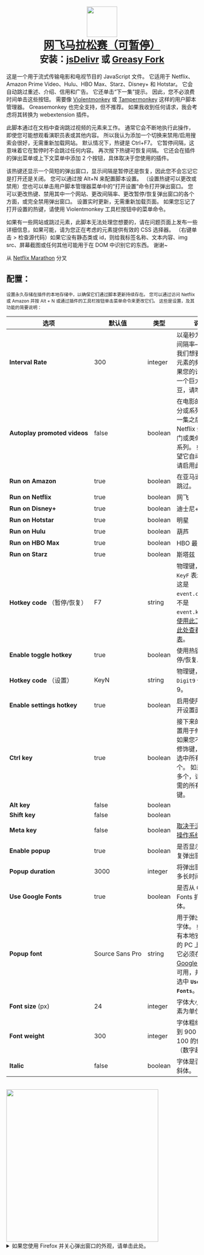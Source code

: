 <h1 align="center">
    <center>
        <a href="https://github.com/aminomancer/Netflix-Marathon-Pausable"><img src="https://cdn.jsdelivr.net/gh/aminomancer/Netflix-Marathon-Pausable@latest/icon-greasyfork.svg" width="80em" /><br>
        <b>网飞马拉松赛（可暂停）</b></a><br>
        <sup><b>安装：<a href="https://cdn.jsdelivr.net/gh/aminomancer/Netflix-Marathon-Pausable@latest/marathon.user.js">jsDelivr</a>&nbsp;或&nbsp;<a href="https://greasyfork.org/scripts/420475-netflix-marathon-pausable/code/Netflix Marathon (Pausable).user.js">Greasy Fork</a></b></sup>
    </center>
</h1>

这是一个用于流式传输电影和电视节目的 JavaScript 文件。 它适用于 Netflix、Amazon Prime Video、Hulu、HBO Max、Starz、Disney+ 和 Hotstar。 它会自动跳过重述、介绍、信用和广告。 它还单击“下一集”提示。 因此，您不必浪费时间单击这些按钮。 需要像 [Violentmonkey](https://violentmonkey.github.io/) 或 [Tampermonkey](https://www.tampermonkey.net/) 这样的用户脚本管理器。 Greasemonkey 也完全支持，但不推荐。 如果我收到任何请求，我会考虑将其转换为 webextension 插件。

此脚本通过在文档中查询跳过视频的元素来工作。 通常它会不断地执行此操作，即使您可能想观看演职员表或其他内容。 所以我认为添加一个切换来禁用/启用搜索会很好，无需重新加载网站。 默认情况下，热键是 Ctrl+F7。 它暂停间隔，这意味着它在暂停时不会跳过任何内容。 再次按下热键可恢复间隔。 它还会在插件的弹出菜单或上下文菜单中添加 2 个按钮，具体取决于您使用的插件。

该热键还显示一个简短的弹出窗口，显示间隔是暂停还是恢复，因此您不会忘记它是打开还是关闭。 您可以通过按 Alt+N 来配置脚本设置。 （设置热键可以更改或禁用）您也可以单击用户脚本管理器菜单中的“打开设置”命令打开弹出窗口。 您可以更改热键、禁用其中一个网站、更改间隔率、更改暂停/恢复弹出窗口的各个方面，或完全禁用弹出窗口。 设置实时更新，无需重新加载页面。 如果您忘记了打开设置的热键，请使用 Violentmonkey 工具栏按钮中的菜单命令。

如果有一些网站或跳过元素，此脚本无法处理您想要的，请在问题页面上发布一些详细信息，如果可能，请为您正在考虑的元素提供有效的 CSS 选择器。 （右键单击 > 检查源代码）如果它没有静态类或 id，则给我标签名称、文本内容、img src、屏幕截图或任何其他可能用于在 DOM 中识别它的东西。 谢谢~

从 [Netflix Marathon](https://greasyfork.org/en/scripts/30029-netflix-marathon) 分叉

<h2>配置：</h2>

<small>设置永久存储在插件的本地存储中，以确保它们通过脚本更新持续存在。 您可以通过访问 Netflix 或 Amazon 并按 Alt + N 或通过插件的工具栏按钮单击菜单命令来更改它们。 这些是设置，及其功能的简要说明：</small>

| 选项 | 默认值 | 类型 | 说明 |
|-|-|-|-|
| **Interval&#160;Rate** | 300 | integer | 以毫秒为单位的间隔率——检查我们想要点击的元素的频率。 如果您的计算机是一个巨大的土豆，请增加。 |
| **Autoplay&#160;promoted&#160;videos** | false | boolean | 在电影的最终学分或系列的最后一集之后，Netflix 会推荐热门或类似的电影/系列。 如果您希望它自动启动，请启用此选项。 |
| **Run&#160;on&#160;Amazon** | true | boolean | 在亚马逊上启用跳过。 |
| **Run&#160;on&#160;Netflix** | true | boolean | 网飞 |
| **Run&#160;on&#160;Disney+** | true | boolean | 迪士尼+ |
| **Run&#160;on&#160;Hotstar** | true | boolean | 明星 |
| **Run&#160;on&#160;Hulu** | true | boolean | 葫芦 |
| **Run&#160;on&#160;HBO Max** | true | boolean | HBO 最大 |
| **Run&#160;on&#160;Starz** | true | boolean | 斯塔兹 |
| **Hotkey&#160;code**&#160;（暂停/恢复） | F7 | string | 物理键，例如 `KeyF` 表示 F 键。 这是`event.code`，而不是`event.keyCode`。 [使用此工具](https://keycode.info) 或 [在此处查看完整列表](https://developer.mozilla.org/en-US/docs/Web/API/KeyboardEvent/code/code_values)。 |
| **Enable toggle hotkey** | true | boolean | 使用热键启用暂停/恢复。 |
| **Hotkey&#160;code**&#160;（设置） | KeyN | string | 物理键，例如 `Digit9` 代表数字 9。 |
| **Enable settings hotkey** | true | boolean | 启用使用热键打开设置面板。 |
| **Ctrl&#160;key** | true | boolean | 接下来的四个设置用于修饰键。 如果您不想使用修饰键，请取消选中所有这四个。 如果要使用多个，请检查所需的所有修饰键。 |
| **Alt&#160;key** | false | boolean |  |
| **Shift&#160;key** | false | boolean |  |
| **Meta&#160;key** | false | boolean | [取决于浏览器和操作系统。](https://developer.mozilla.org/en-US/docs/Web/API/KeyboardEvent/metaKey) |
| **Enable&#160;popup** | true | boolean | 是否显示暂停/恢复弹出窗口。 |
| **Popup&#160;duration** | 3000 | integer | 将弹出窗口打开多长时间。 |
| **Use&#160;Google&#160;Fonts** | true | boolean | 是否从 Google Fonts 抓取字体。 |
| **Popup&#160;font** | Source&#160;Sans&#160;Pro | string | 用于弹出窗口的字体。 如果它没有本地安装在您的 PC 上，那么它必须在 [Google Fonts](https://fonts.google.com/) 上可用，并且必须选中 **`Use Google Fonts`**。 |
| **Font&#160;size**&#160;(px) | 24 | integer | 字体大小（以像素为单位）。 |
| **Font&#160;weight** | 300 | integer | 字体粗细，100 到 900 之间的 100 的倍数。（数字越大越粗） |
| **Italic** | false | boolean | 字体是否应该是斜体。 |


<br>
<img src="https://cdn.jsdelivr.net/gh/aminomancer/Netflix-Marathon-Pausable@latest/settings-blur.webp" width=400 />
<details><summary>如果您使用 Firefox 并关心弹出窗口的外观，请单击此处。</summary>
<br>
这些弹出窗口使用 <code>backdrop-filter</code> 在其背后应用模糊效果，类似于 Windows 10 的丙烯酸玻璃效果。 这纯粹是美学，所以你可以简单地忽略它，但如果你使用 Firefox 并想要完整的视觉效果，还有一个额外的步骤：
<br><br>

1.  在你的 url 栏中输入 <code>about:config</code> 然后回车。 搜索 <code>layout.css.backdrop-filter.enabled</code> 并将其切换为 true。<br>

2.  接下来，我们应该确保启用了 WebRender：（它应该默认启用）<br>

3.  从您的网址栏导航到 <code>about:support</code>。<br>

4.  找到图像部分，并在合成行中，确保它显示 WebRender。<br>

5.  如果没有显示 WebRender，请返回 <code>about:config</code>，然后搜索 <code>gfx.webrender.all</code> 并将其切换为 true。<br>

6.  然后搜索 <code>dom.webgpu.enabled</code> 并确保它设置为 false。<br>
<br>

当您重新启动 Firefox 时，支持页面现在应该为“合成”部分显示 WebRender。 如果您按照这些步骤操作，但仍然没有显示 WebRender，那么它可能与您的图形驱动程序、操作系统、硬件或 Firefox 版本不兼容。 在台式机上应该是极不可能的。 但是哦，好吧，这毕竟只是一个视觉效果。

</details>
<br>